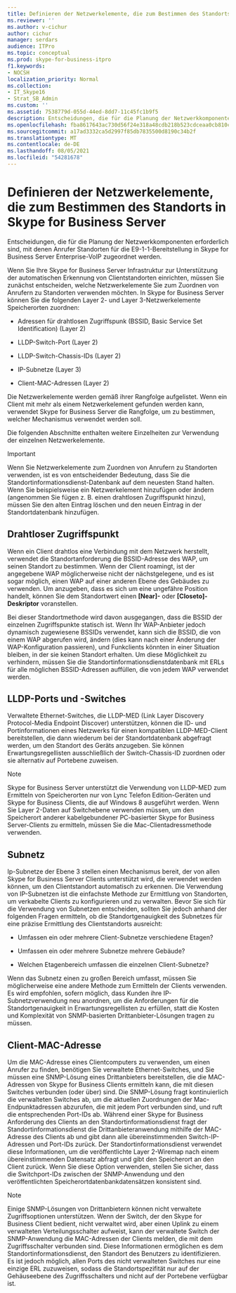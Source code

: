 ```yaml
---
title: Definieren der Netzwerkelemente, die zum Bestimmen des Standorts in Skype for Business Server
ms.reviewer: ''
ms.author: v-cichur
author: cichur
manager: serdars
audience: ITPro
ms.topic: conceptual
ms.prod: skype-for-business-itpro
f1.keywords:
- NOCSH
localization_priority: Normal
ms.collection:
- IT_Skype16
- Strat_SB_Admin
ms.custom: ''
ms.assetid: 7538779d-055d-44ed-8dd7-11c45fc1b9f5
description: Entscheidungen, die für die Planung der Netzwerkkomponenten erforderlich sind, mit denen Anrufer Standorten für die E9-1-1-Bereitstellung in Skype for Business Server Enterprise-VoIP zugeordnet werden.
ms.openlocfilehash: fba8617643ac730d56f24e318a48cdb218b523cdceaa0cb810cc01c6c9d8a753
ms.sourcegitcommit: a17ad3332ca5d2997f85db7835500d8190c34b2f
ms.translationtype: MT
ms.contentlocale: de-DE
ms.lasthandoff: 08/05/2021
ms.locfileid: "54281678"
---
```

# <a name="define-the-network-elements-used-to-determine-location-in-skype-for-business-server"></a>Definieren der Netzwerkelemente, die zum Bestimmen des Standorts in Skype for Business Server
 
Entscheidungen, die für die Planung der Netzwerkkomponenten erforderlich sind, mit denen Anrufer Standorten für die E9-1-1-Bereitstellung in Skype for Business Server Enterprise-VoIP zugeordnet werden.
  
Wenn Sie Ihre Skype for Business Server Infrastruktur zur Unterstützung der automatischen Erkennung von Clientstandorten einrichten, müssen Sie zunächst entscheiden, welche Netzwerkelemente Sie zum Zuordnen von Anrufern zu Standorten verwenden möchten. In Skype for Business Server können Sie die folgenden Layer 2- und Layer 3-Netzwerkelemente Speicherorten zuordnen:
  
- Adressen für drahtlosen Zugriffspunk (BSSID, Basic Service Set Identification) (Layer 2)
    
- LLDP-Switch-Port (Layer 2)
    
- LLDP-Switch-Chassis-IDs (Layer 2)
    
- IP-Subnetze (Layer 3)
    
- Client-MAC-Adressen (Layer 2)
    
Die Netzwerkelemente werden gemäß ihrer Rangfolge aufgelistet. Wenn ein Client mit mehr als einem Netzwerkelement gefunden werden kann, verwendet Skype for Business Server die Rangfolge, um zu bestimmen, welcher Mechanismus verwendet werden soll. 
  
Die folgenden Abschnitte enthalten weitere Einzelheiten zur Verwendung der einzelnen Netzwerkelemente.
  
> [!IMPORTANT]
> Wenn Sie Netzwerkelemente zum Zuordnen von Anrufern zu Standorten verwenden, ist es von entscheidender Bedeutung, dass Sie die Standortinformationsdienst-Datenbank auf dem neuesten Stand halten. Wenn Sie beispielsweise ein Netzwerkelement hinzufügen oder ändern (angenommen Sie fügen z. B. einen drahtlosen Zugriffspunkt hinzu), müssen Sie den alten Eintrag löschen und den neuen Eintrag in der Standortdatenbank hinzufügen. 
  
## <a name="wireless-access-point"></a>Drahtloser Zugriffspunkt

Wenn ein Client drahtlos eine Verbindung mit dem Netzwerk herstellt, verwendet die Standortanforderung die BSSID-Adresse des WAP, um seinen Standort zu bestimmen. Wenn der Client roamingt, ist der angegebene WAP möglicherweise nicht der nächstgelegene, und es ist sogar möglich, einen WAP auf einer anderen Ebene des Gebäudes zu verwenden. Um anzugeben, dass es sich um eine ungefähre Position handelt, können Sie dem Standortwert einen **[Near]-** oder **[Closeto]-Deskriptor** voranstellen.
  
Bei dieser Standortmethode wird davon ausgegangen, dass die BSSID der einzelnen Zugriffspunkte statisch ist. Wenn Ihr WAP-Anbieter jedoch dynamisch zugewiesene BSSIDs verwendet, kann sich die BSSID, die von einem WAP abgerufen wird, ändern (dies kann nach einer Änderung der WAP-Konfiguration passieren), und Funkclients könnten in einer Situation bleiben, in der sie keinen Standort erhalten. Um diese Möglichkeit zu verhindern, müssen Sie die Standortinformationsdienstdatenbank mit ERLs für alle möglichen BSSID-Adressen auffüllen, die von jedem WAP verwendet werden. 
  
## <a name="lldp-ports-and-switches"></a>LLDP-Ports und -Switches

Verwaltete Ethernet-Switches, die LLDP-MED (Link Layer Discovery Protocol-Media Endpoint Discover) unterstützen, können die ID- und Portinformationen eines Netzwerks für einen kompatiblen LLDP-MED-Client bereitstellen, die dann wiederum bei der Standortdatenbank abgefragt werden, um den Standort des Geräts anzugeben. Sie können Erwartungsregellisten ausschließlich der Switch-Chassis-ID zuordnen oder sie alternativ auf Portebene zuweisen.
  
> [!NOTE]
> Skype for Business Server unterstützt die Verwendung von LLDP-MED zum Ermitteln von Speicherorten nur von Lync Telefon Edition-Geräten und Skype for Business Clients, die auf Windows 8 ausgeführt werden. Wenn Sie Layer 2-Daten auf Switchebene verwenden müssen, um den Speicherort anderer kabelgebundener PC-basierter Skype for Business Server-Clients zu ermitteln, müssen Sie die Mac-Clientadressmethode verwenden. 
  
## <a name="subnet"></a>Subnetz

Ip-Subnetze der Ebene 3 stellen einen Mechanismus bereit, der von allen Skype for Business Server Clients unterstützt wird, die verwendet werden können, um den Clientstandort automatisch zu erkennen. Die Verwendung von IP-Subnetzen ist die einfachste Methode zur Ermittlung von Standorten, um verkabelte Clients zu konfigurieren und zu verwalten. Bevor Sie sich für die Verwendung von Subnetzen entscheiden, sollten Sie jedoch anhand der folgenden Fragen ermitteln, ob die Standortgenauigkeit des Subnetzes für eine präzise Ermittlung des Clientstandorts ausreicht:
  
- Umfassen ein oder mehrere Client-Subnetze verschiedene Etagen?
    
- Umfassen ein oder mehrere Subnetze mehrere Gebäude?
    
- Welchen Etagenbereich umfassen die einzelnen Client-Subnetze?
    
Wenn das Subnetz einen zu großen Bereich umfasst, müssen Sie möglicherweise eine andere Methode zum Ermitteln der Clients verwenden. Es wird empfohlen, sofern möglich, dass Kunden ihre IP-Subnetzverwendung neu anordnen, um die Anforderungen für die Standortgenauigkeit in Erwartungsregellisten zu erfüllen, statt die Kosten und Komplexität von SNMP-basierten Drittanbieter-Lösungen tragen zu müssen.
  
## <a name="client-mac-address"></a>Client-MAC-Adresse

Um die MAC-Adresse eines Clientcomputers zu verwenden, um einen Anrufer zu finden, benötigen Sie verwaltete Ethernet-Switches, und Sie müssen eine SNMP-Lösung eines Drittanbieters bereitstellen, die die MAC-Adressen von Skype for Business Clients ermitteln kann, die mit diesen Switches verbunden (oder über) sind. Die SNMP-Lösung fragt kontinuierlich die verwalteten Switches ab, um die aktuellen Zuordnungen der Mac-Endpunktadressen abzurufen, die mit jedem Port verbunden sind, und ruft die entsprechenden Port-IDs ab. Während einer Skype for Business Anforderung des Clients an den Standortinformationsdienst fragt der Standortinformationsdienst die Drittanbieteranwendung mithilfe der MAC-Adresse des Clients ab und gibt dann alle übereinstimmenden Switch-IP-Adressen und Port-IDs zurück. Der Standortinformationsdienst verwendet diese Informationen, um die veröffentlichte Layer 2-Wiremap nach einem übereinstimmenden Datensatz abfragt und gibt den Speicherort an den Client zurück. Wenn Sie diese Option verwenden, stellen Sie sicher, dass die Switchport-IDs zwischen der SNMP-Anwendung und den veröffentlichten Speicherortdatenbankdatensätzen konsistent sind.
  
> [!NOTE]
> Einige SNMP-Lösungen von Drittanbietern können nicht verwaltete Zugriffsoptionen unterstützen. Wenn der Switch, der den Skype for Business Client bedient, nicht verwaltet wird, aber einen Uplink zu einem verwalteten Verteilungsschalter aufweist, kann der verwaltete Switch der SNMP-Anwendung die MAC-Adressen der Clients melden, die mit dem Zugriffsschalter verbunden sind. Diese Informationen ermöglichen es dem Standortinformationsdienst, den Standort des Benutzers zu identifizieren. Es ist jedoch möglich, allen Ports des nicht verwalteten Switches nur eine einzige ERL zuzuweisen, sodass die Standortspezifität nur auf der Gehäuseebene des Zugriffsschalters und nicht auf der Portebene verfügbar ist. 
  

